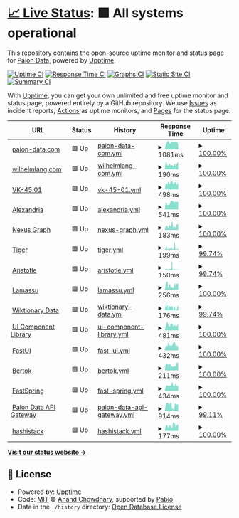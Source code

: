 # [📈 Live Status](https://status.paion-data.dev): <!--live status--> **🟩 All systems operational**

This repository contains the open-source uptime monitor and status page for [Paion Data](https://nexusgraph.com/), powered by [Upptime](https://github.com/upptime/upptime).

[![Uptime CI](https://github.com/paion-data/service-status/workflows/Uptime%20CI/badge.svg)](https://github.com/paion-data/service-status/actions?query=workflow%3A%22Uptime+CI%22)
[![Response Time CI](https://github.com/paion-data/service-status/workflows/Response%20Time%20CI/badge.svg)](https://github.com/paion-data/service-status/actions?query=workflow%3A%22Response+Time+CI%22)
[![Graphs CI](https://github.com/paion-data/service-status/workflows/Graphs%20CI/badge.svg)](https://github.com/paion-data/service-status/actions?query=workflow%3A%22Graphs+CI%22)
[![Static Site CI](https://github.com/paion-data/service-status/workflows/Static%20Site%20CI/badge.svg)](https://github.com/paion-data/service-status/actions?query=workflow%3A%22Static+Site+CI%22)
[![Summary CI](https://github.com/paion-data/service-status/workflows/Summary%20CI/badge.svg)](https://github.com/paion-data/service-status/actions?query=workflow%3A%22Summary+CI%22)

With [Upptime](https://upptime.js.org), you can get your own unlimited and free uptime monitor and status page, powered entirely by a GitHub repository. We use [Issues](https://github.com/paion-data/service-status/issues) as incident reports, [Actions](https://github.com/paion-data/service-status/actions) as uptime monitors, and [Pages](https://status.paion-data.dev) for the status page.

<!--start: status pages-->
<!-- This summary is generated by Upptime (https://github.com/upptime/upptime) -->
<!-- Do not edit this manually, your changes will be overwritten -->
<!-- prettier-ignore -->
| URL | Status | History | Response Time | Uptime |
| --- | ------ | ------- | ------------- | ------ |
| <img alt="" src="https://icons.duckduckgo.com/ip3/paion-data.com.ico" height="13"> [paion-data.com](https://paion-data.com/) | 🟩 Up | [paion-data-com.yml](https://github.com/paion-data/service-status/commits/HEAD/history/paion-data-com.yml) | <details><summary><img alt="Response time graph" src="./graphs/paion-data-com/response-time-week.png" height="20"> 1081ms</summary><br><a href="https://status.paion-data.dev/history/paion-data-com"><img alt="Response time 1129" src="https://img.shields.io/endpoint?url=https%3A%2F%2Fraw.githubusercontent.com%2Fpaion-data%2Fservice-status%2FHEAD%2Fapi%2Fpaion-data-com%2Fresponse-time.json"></a><br><a href="https://status.paion-data.dev/history/paion-data-com"><img alt="24-hour response time 861" src="https://img.shields.io/endpoint?url=https%3A%2F%2Fraw.githubusercontent.com%2Fpaion-data%2Fservice-status%2FHEAD%2Fapi%2Fpaion-data-com%2Fresponse-time-day.json"></a><br><a href="https://status.paion-data.dev/history/paion-data-com"><img alt="7-day response time 1081" src="https://img.shields.io/endpoint?url=https%3A%2F%2Fraw.githubusercontent.com%2Fpaion-data%2Fservice-status%2FHEAD%2Fapi%2Fpaion-data-com%2Fresponse-time-week.json"></a><br><a href="https://status.paion-data.dev/history/paion-data-com"><img alt="30-day response time 1192" src="https://img.shields.io/endpoint?url=https%3A%2F%2Fraw.githubusercontent.com%2Fpaion-data%2Fservice-status%2FHEAD%2Fapi%2Fpaion-data-com%2Fresponse-time-month.json"></a><br><a href="https://status.paion-data.dev/history/paion-data-com"><img alt="1-year response time 1129" src="https://img.shields.io/endpoint?url=https%3A%2F%2Fraw.githubusercontent.com%2Fpaion-data%2Fservice-status%2FHEAD%2Fapi%2Fpaion-data-com%2Fresponse-time-year.json"></a></details> | <details><summary><a href="https://status.paion-data.dev/history/paion-data-com">100.00%</a></summary><a href="https://status.paion-data.dev/history/paion-data-com"><img alt="All-time uptime 92.73%" src="https://img.shields.io/endpoint?url=https%3A%2F%2Fraw.githubusercontent.com%2Fpaion-data%2Fservice-status%2FHEAD%2Fapi%2Fpaion-data-com%2Fuptime.json"></a><br><a href="https://status.paion-data.dev/history/paion-data-com"><img alt="24-hour uptime 100.00%" src="https://img.shields.io/endpoint?url=https%3A%2F%2Fraw.githubusercontent.com%2Fpaion-data%2Fservice-status%2FHEAD%2Fapi%2Fpaion-data-com%2Fuptime-day.json"></a><br><a href="https://status.paion-data.dev/history/paion-data-com"><img alt="7-day uptime 100.00%" src="https://img.shields.io/endpoint?url=https%3A%2F%2Fraw.githubusercontent.com%2Fpaion-data%2Fservice-status%2FHEAD%2Fapi%2Fpaion-data-com%2Fuptime-week.json"></a><br><a href="https://status.paion-data.dev/history/paion-data-com"><img alt="30-day uptime 100.00%" src="https://img.shields.io/endpoint?url=https%3A%2F%2Fraw.githubusercontent.com%2Fpaion-data%2Fservice-status%2FHEAD%2Fapi%2Fpaion-data-com%2Fuptime-month.json"></a><br><a href="https://status.paion-data.dev/history/paion-data-com"><img alt="1-year uptime 92.73%" src="https://img.shields.io/endpoint?url=https%3A%2F%2Fraw.githubusercontent.com%2Fpaion-data%2Fservice-status%2FHEAD%2Fapi%2Fpaion-data-com%2Fuptime-year.json"></a></details>
| <img alt="" src="https://icons.duckduckgo.com/ip3/wilhelmlang.com.ico" height="13"> [wilhelmlang.com](https://wilhelmlang.com) | 🟩 Up | [wilhelmlang-com.yml](https://github.com/paion-data/service-status/commits/HEAD/history/wilhelmlang-com.yml) | <details><summary><img alt="Response time graph" src="./graphs/wilhelmlang-com/response-time-week.png" height="20"> 190ms</summary><br><a href="https://status.paion-data.dev/history/wilhelmlang-com"><img alt="Response time 172" src="https://img.shields.io/endpoint?url=https%3A%2F%2Fraw.githubusercontent.com%2Fpaion-data%2Fservice-status%2FHEAD%2Fapi%2Fwilhelmlang-com%2Fresponse-time.json"></a><br><a href="https://status.paion-data.dev/history/wilhelmlang-com"><img alt="24-hour response time 286" src="https://img.shields.io/endpoint?url=https%3A%2F%2Fraw.githubusercontent.com%2Fpaion-data%2Fservice-status%2FHEAD%2Fapi%2Fwilhelmlang-com%2Fresponse-time-day.json"></a><br><a href="https://status.paion-data.dev/history/wilhelmlang-com"><img alt="7-day response time 190" src="https://img.shields.io/endpoint?url=https%3A%2F%2Fraw.githubusercontent.com%2Fpaion-data%2Fservice-status%2FHEAD%2Fapi%2Fwilhelmlang-com%2Fresponse-time-week.json"></a><br><a href="https://status.paion-data.dev/history/wilhelmlang-com"><img alt="30-day response time 177" src="https://img.shields.io/endpoint?url=https%3A%2F%2Fraw.githubusercontent.com%2Fpaion-data%2Fservice-status%2FHEAD%2Fapi%2Fwilhelmlang-com%2Fresponse-time-month.json"></a><br><a href="https://status.paion-data.dev/history/wilhelmlang-com"><img alt="1-year response time 172" src="https://img.shields.io/endpoint?url=https%3A%2F%2Fraw.githubusercontent.com%2Fpaion-data%2Fservice-status%2FHEAD%2Fapi%2Fwilhelmlang-com%2Fresponse-time-year.json"></a></details> | <details><summary><a href="https://status.paion-data.dev/history/wilhelmlang-com">100.00%</a></summary><a href="https://status.paion-data.dev/history/wilhelmlang-com"><img alt="All-time uptime 100.00%" src="https://img.shields.io/endpoint?url=https%3A%2F%2Fraw.githubusercontent.com%2Fpaion-data%2Fservice-status%2FHEAD%2Fapi%2Fwilhelmlang-com%2Fuptime.json"></a><br><a href="https://status.paion-data.dev/history/wilhelmlang-com"><img alt="24-hour uptime 100.00%" src="https://img.shields.io/endpoint?url=https%3A%2F%2Fraw.githubusercontent.com%2Fpaion-data%2Fservice-status%2FHEAD%2Fapi%2Fwilhelmlang-com%2Fuptime-day.json"></a><br><a href="https://status.paion-data.dev/history/wilhelmlang-com"><img alt="7-day uptime 100.00%" src="https://img.shields.io/endpoint?url=https%3A%2F%2Fraw.githubusercontent.com%2Fpaion-data%2Fservice-status%2FHEAD%2Fapi%2Fwilhelmlang-com%2Fuptime-week.json"></a><br><a href="https://status.paion-data.dev/history/wilhelmlang-com"><img alt="30-day uptime 100.00%" src="https://img.shields.io/endpoint?url=https%3A%2F%2Fraw.githubusercontent.com%2Fpaion-data%2Fservice-status%2FHEAD%2Fapi%2Fwilhelmlang-com%2Fuptime-month.json"></a><br><a href="https://status.paion-data.dev/history/wilhelmlang-com"><img alt="1-year uptime 100.00%" src="https://img.shields.io/endpoint?url=https%3A%2F%2Fraw.githubusercontent.com%2Fpaion-data%2Fservice-status%2FHEAD%2Fapi%2Fwilhelmlang-com%2Fuptime-year.json"></a></details>
| <img alt="" src="https://icons.duckduckgo.com/ip3/vk4501.paion-data.com.ico" height="13"> [VK-45.01](https://vk4501.paion-data.com/) | 🟩 Up | [vk-45-01.yml](https://github.com/paion-data/service-status/commits/HEAD/history/vk-45-01.yml) | <details><summary><img alt="Response time graph" src="./graphs/vk-45-01/response-time-week.png" height="20"> 498ms</summary><br><a href="https://status.paion-data.dev/history/vk-45-01"><img alt="Response time 524" src="https://img.shields.io/endpoint?url=https%3A%2F%2Fraw.githubusercontent.com%2Fpaion-data%2Fservice-status%2FHEAD%2Fapi%2Fvk-45-01%2Fresponse-time.json"></a><br><a href="https://status.paion-data.dev/history/vk-45-01"><img alt="24-hour response time 546" src="https://img.shields.io/endpoint?url=https%3A%2F%2Fraw.githubusercontent.com%2Fpaion-data%2Fservice-status%2FHEAD%2Fapi%2Fvk-45-01%2Fresponse-time-day.json"></a><br><a href="https://status.paion-data.dev/history/vk-45-01"><img alt="7-day response time 498" src="https://img.shields.io/endpoint?url=https%3A%2F%2Fraw.githubusercontent.com%2Fpaion-data%2Fservice-status%2FHEAD%2Fapi%2Fvk-45-01%2Fresponse-time-week.json"></a><br><a href="https://status.paion-data.dev/history/vk-45-01"><img alt="30-day response time 524" src="https://img.shields.io/endpoint?url=https%3A%2F%2Fraw.githubusercontent.com%2Fpaion-data%2Fservice-status%2FHEAD%2Fapi%2Fvk-45-01%2Fresponse-time-month.json"></a><br><a href="https://status.paion-data.dev/history/vk-45-01"><img alt="1-year response time 524" src="https://img.shields.io/endpoint?url=https%3A%2F%2Fraw.githubusercontent.com%2Fpaion-data%2Fservice-status%2FHEAD%2Fapi%2Fvk-45-01%2Fresponse-time-year.json"></a></details> | <details><summary><a href="https://status.paion-data.dev/history/vk-45-01">100.00%</a></summary><a href="https://status.paion-data.dev/history/vk-45-01"><img alt="All-time uptime 100.00%" src="https://img.shields.io/endpoint?url=https%3A%2F%2Fraw.githubusercontent.com%2Fpaion-data%2Fservice-status%2FHEAD%2Fapi%2Fvk-45-01%2Fuptime.json"></a><br><a href="https://status.paion-data.dev/history/vk-45-01"><img alt="24-hour uptime 100.00%" src="https://img.shields.io/endpoint?url=https%3A%2F%2Fraw.githubusercontent.com%2Fpaion-data%2Fservice-status%2FHEAD%2Fapi%2Fvk-45-01%2Fuptime-day.json"></a><br><a href="https://status.paion-data.dev/history/vk-45-01"><img alt="7-day uptime 100.00%" src="https://img.shields.io/endpoint?url=https%3A%2F%2Fraw.githubusercontent.com%2Fpaion-data%2Fservice-status%2FHEAD%2Fapi%2Fvk-45-01%2Fuptime-week.json"></a><br><a href="https://status.paion-data.dev/history/vk-45-01"><img alt="30-day uptime 100.00%" src="https://img.shields.io/endpoint?url=https%3A%2F%2Fraw.githubusercontent.com%2Fpaion-data%2Fservice-status%2FHEAD%2Fapi%2Fvk-45-01%2Fuptime-month.json"></a><br><a href="https://status.paion-data.dev/history/vk-45-01"><img alt="1-year uptime 100.00%" src="https://img.shields.io/endpoint?url=https%3A%2F%2Fraw.githubusercontent.com%2Fpaion-data%2Fservice-status%2FHEAD%2Fapi%2Fvk-45-01%2Fuptime-year.json"></a></details>
| <img alt="" src="https://icons.duckduckgo.com/ip3/alexandria.paion-data.com.ico" height="13"> [Alexandria](https://alexandria.paion-data.com/) | 🟩 Up | [alexandria.yml](https://github.com/paion-data/service-status/commits/HEAD/history/alexandria.yml) | <details><summary><img alt="Response time graph" src="./graphs/alexandria/response-time-week.png" height="20"> 541ms</summary><br><a href="https://status.paion-data.dev/history/alexandria"><img alt="Response time 492" src="https://img.shields.io/endpoint?url=https%3A%2F%2Fraw.githubusercontent.com%2Fpaion-data%2Fservice-status%2FHEAD%2Fapi%2Falexandria%2Fresponse-time.json"></a><br><a href="https://status.paion-data.dev/history/alexandria"><img alt="24-hour response time 593" src="https://img.shields.io/endpoint?url=https%3A%2F%2Fraw.githubusercontent.com%2Fpaion-data%2Fservice-status%2FHEAD%2Fapi%2Falexandria%2Fresponse-time-day.json"></a><br><a href="https://status.paion-data.dev/history/alexandria"><img alt="7-day response time 541" src="https://img.shields.io/endpoint?url=https%3A%2F%2Fraw.githubusercontent.com%2Fpaion-data%2Fservice-status%2FHEAD%2Fapi%2Falexandria%2Fresponse-time-week.json"></a><br><a href="https://status.paion-data.dev/history/alexandria"><img alt="30-day response time 491" src="https://img.shields.io/endpoint?url=https%3A%2F%2Fraw.githubusercontent.com%2Fpaion-data%2Fservice-status%2FHEAD%2Fapi%2Falexandria%2Fresponse-time-month.json"></a><br><a href="https://status.paion-data.dev/history/alexandria"><img alt="1-year response time 492" src="https://img.shields.io/endpoint?url=https%3A%2F%2Fraw.githubusercontent.com%2Fpaion-data%2Fservice-status%2FHEAD%2Fapi%2Falexandria%2Fresponse-time-year.json"></a></details> | <details><summary><a href="https://status.paion-data.dev/history/alexandria">100.00%</a></summary><a href="https://status.paion-data.dev/history/alexandria"><img alt="All-time uptime 100.00%" src="https://img.shields.io/endpoint?url=https%3A%2F%2Fraw.githubusercontent.com%2Fpaion-data%2Fservice-status%2FHEAD%2Fapi%2Falexandria%2Fuptime.json"></a><br><a href="https://status.paion-data.dev/history/alexandria"><img alt="24-hour uptime 100.00%" src="https://img.shields.io/endpoint?url=https%3A%2F%2Fraw.githubusercontent.com%2Fpaion-data%2Fservice-status%2FHEAD%2Fapi%2Falexandria%2Fuptime-day.json"></a><br><a href="https://status.paion-data.dev/history/alexandria"><img alt="7-day uptime 100.00%" src="https://img.shields.io/endpoint?url=https%3A%2F%2Fraw.githubusercontent.com%2Fpaion-data%2Fservice-status%2FHEAD%2Fapi%2Falexandria%2Fuptime-week.json"></a><br><a href="https://status.paion-data.dev/history/alexandria"><img alt="30-day uptime 100.00%" src="https://img.shields.io/endpoint?url=https%3A%2F%2Fraw.githubusercontent.com%2Fpaion-data%2Fservice-status%2FHEAD%2Fapi%2Falexandria%2Fuptime-month.json"></a><br><a href="https://status.paion-data.dev/history/alexandria"><img alt="1-year uptime 100.00%" src="https://img.shields.io/endpoint?url=https%3A%2F%2Fraw.githubusercontent.com%2Fpaion-data%2Fservice-status%2FHEAD%2Fapi%2Falexandria%2Fuptime-year.json"></a></details>
| <img alt="" src="https://icons.duckduckgo.com/ip3/nexusgraph.com.ico" height="13"> [Nexus Graph](https://nexusgraph.com/) | 🟩 Up | [nexus-graph.yml](https://github.com/paion-data/service-status/commits/HEAD/history/nexus-graph.yml) | <details><summary><img alt="Response time graph" src="./graphs/nexus-graph/response-time-week.png" height="20"> 183ms</summary><br><a href="https://status.paion-data.dev/history/nexus-graph"><img alt="Response time 194" src="https://img.shields.io/endpoint?url=https%3A%2F%2Fraw.githubusercontent.com%2Fpaion-data%2Fservice-status%2FHEAD%2Fapi%2Fnexus-graph%2Fresponse-time.json"></a><br><a href="https://status.paion-data.dev/history/nexus-graph"><img alt="24-hour response time 255" src="https://img.shields.io/endpoint?url=https%3A%2F%2Fraw.githubusercontent.com%2Fpaion-data%2Fservice-status%2FHEAD%2Fapi%2Fnexus-graph%2Fresponse-time-day.json"></a><br><a href="https://status.paion-data.dev/history/nexus-graph"><img alt="7-day response time 183" src="https://img.shields.io/endpoint?url=https%3A%2F%2Fraw.githubusercontent.com%2Fpaion-data%2Fservice-status%2FHEAD%2Fapi%2Fnexus-graph%2Fresponse-time-week.json"></a><br><a href="https://status.paion-data.dev/history/nexus-graph"><img alt="30-day response time 194" src="https://img.shields.io/endpoint?url=https%3A%2F%2Fraw.githubusercontent.com%2Fpaion-data%2Fservice-status%2FHEAD%2Fapi%2Fnexus-graph%2Fresponse-time-month.json"></a><br><a href="https://status.paion-data.dev/history/nexus-graph"><img alt="1-year response time 194" src="https://img.shields.io/endpoint?url=https%3A%2F%2Fraw.githubusercontent.com%2Fpaion-data%2Fservice-status%2FHEAD%2Fapi%2Fnexus-graph%2Fresponse-time-year.json"></a></details> | <details><summary><a href="https://status.paion-data.dev/history/nexus-graph">100.00%</a></summary><a href="https://status.paion-data.dev/history/nexus-graph"><img alt="All-time uptime 100.00%" src="https://img.shields.io/endpoint?url=https%3A%2F%2Fraw.githubusercontent.com%2Fpaion-data%2Fservice-status%2FHEAD%2Fapi%2Fnexus-graph%2Fuptime.json"></a><br><a href="https://status.paion-data.dev/history/nexus-graph"><img alt="24-hour uptime 100.00%" src="https://img.shields.io/endpoint?url=https%3A%2F%2Fraw.githubusercontent.com%2Fpaion-data%2Fservice-status%2FHEAD%2Fapi%2Fnexus-graph%2Fuptime-day.json"></a><br><a href="https://status.paion-data.dev/history/nexus-graph"><img alt="7-day uptime 100.00%" src="https://img.shields.io/endpoint?url=https%3A%2F%2Fraw.githubusercontent.com%2Fpaion-data%2Fservice-status%2FHEAD%2Fapi%2Fnexus-graph%2Fuptime-week.json"></a><br><a href="https://status.paion-data.dev/history/nexus-graph"><img alt="30-day uptime 100.00%" src="https://img.shields.io/endpoint?url=https%3A%2F%2Fraw.githubusercontent.com%2Fpaion-data%2Fservice-status%2FHEAD%2Fapi%2Fnexus-graph%2Fuptime-month.json"></a><br><a href="https://status.paion-data.dev/history/nexus-graph"><img alt="1-year uptime 100.00%" src="https://img.shields.io/endpoint?url=https%3A%2F%2Fraw.githubusercontent.com%2Fpaion-data%2Fservice-status%2FHEAD%2Fapi%2Fnexus-graph%2Fuptime-year.json"></a></details>
| <img alt="" src="https://icons.duckduckgo.com/ip3/huggingface.co.ico" height="13"> [Tiger](https://huggingface.co/spaces/paion-data/tiger) | 🟩 Up | [tiger.yml](https://github.com/paion-data/service-status/commits/HEAD/history/tiger.yml) | <details><summary><img alt="Response time graph" src="./graphs/tiger/response-time-week.png" height="20"> 199ms</summary><br><a href="https://status.paion-data.dev/history/tiger"><img alt="Response time 564" src="https://img.shields.io/endpoint?url=https%3A%2F%2Fraw.githubusercontent.com%2Fpaion-data%2Fservice-status%2FHEAD%2Fapi%2Ftiger%2Fresponse-time.json"></a><br><a href="https://status.paion-data.dev/history/tiger"><img alt="24-hour response time 110" src="https://img.shields.io/endpoint?url=https%3A%2F%2Fraw.githubusercontent.com%2Fpaion-data%2Fservice-status%2FHEAD%2Fapi%2Ftiger%2Fresponse-time-day.json"></a><br><a href="https://status.paion-data.dev/history/tiger"><img alt="7-day response time 199" src="https://img.shields.io/endpoint?url=https%3A%2F%2Fraw.githubusercontent.com%2Fpaion-data%2Fservice-status%2FHEAD%2Fapi%2Ftiger%2Fresponse-time-week.json"></a><br><a href="https://status.paion-data.dev/history/tiger"><img alt="30-day response time 564" src="https://img.shields.io/endpoint?url=https%3A%2F%2Fraw.githubusercontent.com%2Fpaion-data%2Fservice-status%2FHEAD%2Fapi%2Ftiger%2Fresponse-time-month.json"></a><br><a href="https://status.paion-data.dev/history/tiger"><img alt="1-year response time 564" src="https://img.shields.io/endpoint?url=https%3A%2F%2Fraw.githubusercontent.com%2Fpaion-data%2Fservice-status%2FHEAD%2Fapi%2Ftiger%2Fresponse-time-year.json"></a></details> | <details><summary><a href="https://status.paion-data.dev/history/tiger">99.74%</a></summary><a href="https://status.paion-data.dev/history/tiger"><img alt="All-time uptime 99.82%" src="https://img.shields.io/endpoint?url=https%3A%2F%2Fraw.githubusercontent.com%2Fpaion-data%2Fservice-status%2FHEAD%2Fapi%2Ftiger%2Fuptime.json"></a><br><a href="https://status.paion-data.dev/history/tiger"><img alt="24-hour uptime 99.44%" src="https://img.shields.io/endpoint?url=https%3A%2F%2Fraw.githubusercontent.com%2Fpaion-data%2Fservice-status%2FHEAD%2Fapi%2Ftiger%2Fuptime-day.json"></a><br><a href="https://status.paion-data.dev/history/tiger"><img alt="7-day uptime 99.74%" src="https://img.shields.io/endpoint?url=https%3A%2F%2Fraw.githubusercontent.com%2Fpaion-data%2Fservice-status%2FHEAD%2Fapi%2Ftiger%2Fuptime-week.json"></a><br><a href="https://status.paion-data.dev/history/tiger"><img alt="30-day uptime 99.81%" src="https://img.shields.io/endpoint?url=https%3A%2F%2Fraw.githubusercontent.com%2Fpaion-data%2Fservice-status%2FHEAD%2Fapi%2Ftiger%2Fuptime-month.json"></a><br><a href="https://status.paion-data.dev/history/tiger"><img alt="1-year uptime 99.82%" src="https://img.shields.io/endpoint?url=https%3A%2F%2Fraw.githubusercontent.com%2Fpaion-data%2Fservice-status%2FHEAD%2Fapi%2Ftiger%2Fuptime-year.json"></a></details>
| <img alt="" src="https://icons.duckduckgo.com/ip3/huggingface.co.ico" height="13"> [Aristotle](https://huggingface.co/spaces/paion-data/aristotle) | 🟩 Up | [aristotle.yml](https://github.com/paion-data/service-status/commits/HEAD/history/aristotle.yml) | <details><summary><img alt="Response time graph" src="./graphs/aristotle/response-time-week.png" height="20"> 150ms</summary><br><a href="https://status.paion-data.dev/history/aristotle"><img alt="Response time 589" src="https://img.shields.io/endpoint?url=https%3A%2F%2Fraw.githubusercontent.com%2Fpaion-data%2Fservice-status%2FHEAD%2Fapi%2Faristotle%2Fresponse-time.json"></a><br><a href="https://status.paion-data.dev/history/aristotle"><img alt="24-hour response time 69" src="https://img.shields.io/endpoint?url=https%3A%2F%2Fraw.githubusercontent.com%2Fpaion-data%2Fservice-status%2FHEAD%2Fapi%2Faristotle%2Fresponse-time-day.json"></a><br><a href="https://status.paion-data.dev/history/aristotle"><img alt="7-day response time 150" src="https://img.shields.io/endpoint?url=https%3A%2F%2Fraw.githubusercontent.com%2Fpaion-data%2Fservice-status%2FHEAD%2Fapi%2Faristotle%2Fresponse-time-week.json"></a><br><a href="https://status.paion-data.dev/history/aristotle"><img alt="30-day response time 589" src="https://img.shields.io/endpoint?url=https%3A%2F%2Fraw.githubusercontent.com%2Fpaion-data%2Fservice-status%2FHEAD%2Fapi%2Faristotle%2Fresponse-time-month.json"></a><br><a href="https://status.paion-data.dev/history/aristotle"><img alt="1-year response time 589" src="https://img.shields.io/endpoint?url=https%3A%2F%2Fraw.githubusercontent.com%2Fpaion-data%2Fservice-status%2FHEAD%2Fapi%2Faristotle%2Fresponse-time-year.json"></a></details> | <details><summary><a href="https://status.paion-data.dev/history/aristotle">99.74%</a></summary><a href="https://status.paion-data.dev/history/aristotle"><img alt="All-time uptime 99.82%" src="https://img.shields.io/endpoint?url=https%3A%2F%2Fraw.githubusercontent.com%2Fpaion-data%2Fservice-status%2FHEAD%2Fapi%2Faristotle%2Fuptime.json"></a><br><a href="https://status.paion-data.dev/history/aristotle"><img alt="24-hour uptime 99.43%" src="https://img.shields.io/endpoint?url=https%3A%2F%2Fraw.githubusercontent.com%2Fpaion-data%2Fservice-status%2FHEAD%2Fapi%2Faristotle%2Fuptime-day.json"></a><br><a href="https://status.paion-data.dev/history/aristotle"><img alt="7-day uptime 99.74%" src="https://img.shields.io/endpoint?url=https%3A%2F%2Fraw.githubusercontent.com%2Fpaion-data%2Fservice-status%2FHEAD%2Fapi%2Faristotle%2Fuptime-week.json"></a><br><a href="https://status.paion-data.dev/history/aristotle"><img alt="30-day uptime 99.82%" src="https://img.shields.io/endpoint?url=https%3A%2F%2Fraw.githubusercontent.com%2Fpaion-data%2Fservice-status%2FHEAD%2Fapi%2Faristotle%2Fuptime-month.json"></a><br><a href="https://status.paion-data.dev/history/aristotle"><img alt="1-year uptime 99.82%" src="https://img.shields.io/endpoint?url=https%3A%2F%2Fraw.githubusercontent.com%2Fpaion-data%2Fservice-status%2FHEAD%2Fapi%2Faristotle%2Fuptime-year.json"></a></details>
| <img alt="" src="https://huggingface.co/favicon.ico" height="13"> [Lamassu](https://paion-data-lamassu.hf.space/gradio_api/call/predict) | 🟩 Up | [lamassu.yml](https://github.com/paion-data/service-status/commits/HEAD/history/lamassu.yml) | <details><summary><img alt="Response time graph" src="./graphs/lamassu/response-time-week.png" height="20"> 256ms</summary><br><a href="https://status.paion-data.dev/history/lamassu"><img alt="Response time 260" src="https://img.shields.io/endpoint?url=https%3A%2F%2Fraw.githubusercontent.com%2Fpaion-data%2Fservice-status%2FHEAD%2Fapi%2Flamassu%2Fresponse-time.json"></a><br><a href="https://status.paion-data.dev/history/lamassu"><img alt="24-hour response time 363" src="https://img.shields.io/endpoint?url=https%3A%2F%2Fraw.githubusercontent.com%2Fpaion-data%2Fservice-status%2FHEAD%2Fapi%2Flamassu%2Fresponse-time-day.json"></a><br><a href="https://status.paion-data.dev/history/lamassu"><img alt="7-day response time 256" src="https://img.shields.io/endpoint?url=https%3A%2F%2Fraw.githubusercontent.com%2Fpaion-data%2Fservice-status%2FHEAD%2Fapi%2Flamassu%2Fresponse-time-week.json"></a><br><a href="https://status.paion-data.dev/history/lamassu"><img alt="30-day response time 260" src="https://img.shields.io/endpoint?url=https%3A%2F%2Fraw.githubusercontent.com%2Fpaion-data%2Fservice-status%2FHEAD%2Fapi%2Flamassu%2Fresponse-time-month.json"></a><br><a href="https://status.paion-data.dev/history/lamassu"><img alt="1-year response time 260" src="https://img.shields.io/endpoint?url=https%3A%2F%2Fraw.githubusercontent.com%2Fpaion-data%2Fservice-status%2FHEAD%2Fapi%2Flamassu%2Fresponse-time-year.json"></a></details> | <details><summary><a href="https://status.paion-data.dev/history/lamassu">100.00%</a></summary><a href="https://status.paion-data.dev/history/lamassu"><img alt="All-time uptime 99.06%" src="https://img.shields.io/endpoint?url=https%3A%2F%2Fraw.githubusercontent.com%2Fpaion-data%2Fservice-status%2FHEAD%2Fapi%2Flamassu%2Fuptime.json"></a><br><a href="https://status.paion-data.dev/history/lamassu"><img alt="24-hour uptime 100.00%" src="https://img.shields.io/endpoint?url=https%3A%2F%2Fraw.githubusercontent.com%2Fpaion-data%2Fservice-status%2FHEAD%2Fapi%2Flamassu%2Fuptime-day.json"></a><br><a href="https://status.paion-data.dev/history/lamassu"><img alt="7-day uptime 100.00%" src="https://img.shields.io/endpoint?url=https%3A%2F%2Fraw.githubusercontent.com%2Fpaion-data%2Fservice-status%2FHEAD%2Fapi%2Flamassu%2Fuptime-week.json"></a><br><a href="https://status.paion-data.dev/history/lamassu"><img alt="30-day uptime 99.04%" src="https://img.shields.io/endpoint?url=https%3A%2F%2Fraw.githubusercontent.com%2Fpaion-data%2Fservice-status%2FHEAD%2Fapi%2Flamassu%2Fuptime-month.json"></a><br><a href="https://status.paion-data.dev/history/lamassu"><img alt="1-year uptime 99.06%" src="https://img.shields.io/endpoint?url=https%3A%2F%2Fraw.githubusercontent.com%2Fpaion-data%2Fservice-status%2FHEAD%2Fapi%2Flamassu%2Fuptime-year.json"></a></details>
| <img alt="" src="https://icons.duckduckgo.com/ip3/huggingface.co.ico" height="13"> [Wiktionary Data](https://huggingface.co/datasets/paion-data/wiktionary-data) | 🟩 Up | [wiktionary-data.yml](https://github.com/paion-data/service-status/commits/HEAD/history/wiktionary-data.yml) | <details><summary><img alt="Response time graph" src="./graphs/wiktionary-data/response-time-week.png" height="20"> 176ms</summary><br><a href="https://status.paion-data.dev/history/wiktionary-data"><img alt="Response time 454" src="https://img.shields.io/endpoint?url=https%3A%2F%2Fraw.githubusercontent.com%2Fpaion-data%2Fservice-status%2FHEAD%2Fapi%2Fwiktionary-data%2Fresponse-time.json"></a><br><a href="https://status.paion-data.dev/history/wiktionary-data"><img alt="24-hour response time 140" src="https://img.shields.io/endpoint?url=https%3A%2F%2Fraw.githubusercontent.com%2Fpaion-data%2Fservice-status%2FHEAD%2Fapi%2Fwiktionary-data%2Fresponse-time-day.json"></a><br><a href="https://status.paion-data.dev/history/wiktionary-data"><img alt="7-day response time 176" src="https://img.shields.io/endpoint?url=https%3A%2F%2Fraw.githubusercontent.com%2Fpaion-data%2Fservice-status%2FHEAD%2Fapi%2Fwiktionary-data%2Fresponse-time-week.json"></a><br><a href="https://status.paion-data.dev/history/wiktionary-data"><img alt="30-day response time 454" src="https://img.shields.io/endpoint?url=https%3A%2F%2Fraw.githubusercontent.com%2Fpaion-data%2Fservice-status%2FHEAD%2Fapi%2Fwiktionary-data%2Fresponse-time-month.json"></a><br><a href="https://status.paion-data.dev/history/wiktionary-data"><img alt="1-year response time 454" src="https://img.shields.io/endpoint?url=https%3A%2F%2Fraw.githubusercontent.com%2Fpaion-data%2Fservice-status%2FHEAD%2Fapi%2Fwiktionary-data%2Fresponse-time-year.json"></a></details> | <details><summary><a href="https://status.paion-data.dev/history/wiktionary-data">99.74%</a></summary><a href="https://status.paion-data.dev/history/wiktionary-data"><img alt="All-time uptime 99.82%" src="https://img.shields.io/endpoint?url=https%3A%2F%2Fraw.githubusercontent.com%2Fpaion-data%2Fservice-status%2FHEAD%2Fapi%2Fwiktionary-data%2Fuptime.json"></a><br><a href="https://status.paion-data.dev/history/wiktionary-data"><img alt="24-hour uptime 99.44%" src="https://img.shields.io/endpoint?url=https%3A%2F%2Fraw.githubusercontent.com%2Fpaion-data%2Fservice-status%2FHEAD%2Fapi%2Fwiktionary-data%2Fuptime-day.json"></a><br><a href="https://status.paion-data.dev/history/wiktionary-data"><img alt="7-day uptime 99.74%" src="https://img.shields.io/endpoint?url=https%3A%2F%2Fraw.githubusercontent.com%2Fpaion-data%2Fservice-status%2FHEAD%2Fapi%2Fwiktionary-data%2Fuptime-week.json"></a><br><a href="https://status.paion-data.dev/history/wiktionary-data"><img alt="30-day uptime 99.82%" src="https://img.shields.io/endpoint?url=https%3A%2F%2Fraw.githubusercontent.com%2Fpaion-data%2Fservice-status%2FHEAD%2Fapi%2Fwiktionary-data%2Fuptime-month.json"></a><br><a href="https://status.paion-data.dev/history/wiktionary-data"><img alt="1-year uptime 99.82%" src="https://img.shields.io/endpoint?url=https%3A%2F%2Fraw.githubusercontent.com%2Fpaion-data%2Fservice-status%2FHEAD%2Fapi%2Fwiktionary-data%2Fuptime-year.json"></a></details>
| <img alt="" src="https://icons.duckduckgo.com/ip3/ui.paion-data.com.ico" height="13"> [UI Component Library](https://ui.paion-data.com/) | 🟩 Up | [ui-component-library.yml](https://github.com/paion-data/service-status/commits/HEAD/history/ui-component-library.yml) | <details><summary><img alt="Response time graph" src="./graphs/ui-component-library/response-time-week.png" height="20"> 481ms</summary><br><a href="https://status.paion-data.dev/history/ui-component-library"><img alt="Response time 426" src="https://img.shields.io/endpoint?url=https%3A%2F%2Fraw.githubusercontent.com%2Fpaion-data%2Fservice-status%2FHEAD%2Fapi%2Fui-component-library%2Fresponse-time.json"></a><br><a href="https://status.paion-data.dev/history/ui-component-library"><img alt="24-hour response time 582" src="https://img.shields.io/endpoint?url=https%3A%2F%2Fraw.githubusercontent.com%2Fpaion-data%2Fservice-status%2FHEAD%2Fapi%2Fui-component-library%2Fresponse-time-day.json"></a><br><a href="https://status.paion-data.dev/history/ui-component-library"><img alt="7-day response time 481" src="https://img.shields.io/endpoint?url=https%3A%2F%2Fraw.githubusercontent.com%2Fpaion-data%2Fservice-status%2FHEAD%2Fapi%2Fui-component-library%2Fresponse-time-week.json"></a><br><a href="https://status.paion-data.dev/history/ui-component-library"><img alt="30-day response time 429" src="https://img.shields.io/endpoint?url=https%3A%2F%2Fraw.githubusercontent.com%2Fpaion-data%2Fservice-status%2FHEAD%2Fapi%2Fui-component-library%2Fresponse-time-month.json"></a><br><a href="https://status.paion-data.dev/history/ui-component-library"><img alt="1-year response time 426" src="https://img.shields.io/endpoint?url=https%3A%2F%2Fraw.githubusercontent.com%2Fpaion-data%2Fservice-status%2FHEAD%2Fapi%2Fui-component-library%2Fresponse-time-year.json"></a></details> | <details><summary><a href="https://status.paion-data.dev/history/ui-component-library">100.00%</a></summary><a href="https://status.paion-data.dev/history/ui-component-library"><img alt="All-time uptime 100.00%" src="https://img.shields.io/endpoint?url=https%3A%2F%2Fraw.githubusercontent.com%2Fpaion-data%2Fservice-status%2FHEAD%2Fapi%2Fui-component-library%2Fuptime.json"></a><br><a href="https://status.paion-data.dev/history/ui-component-library"><img alt="24-hour uptime 100.00%" src="https://img.shields.io/endpoint?url=https%3A%2F%2Fraw.githubusercontent.com%2Fpaion-data%2Fservice-status%2FHEAD%2Fapi%2Fui-component-library%2Fuptime-day.json"></a><br><a href="https://status.paion-data.dev/history/ui-component-library"><img alt="7-day uptime 100.00%" src="https://img.shields.io/endpoint?url=https%3A%2F%2Fraw.githubusercontent.com%2Fpaion-data%2Fservice-status%2FHEAD%2Fapi%2Fui-component-library%2Fuptime-week.json"></a><br><a href="https://status.paion-data.dev/history/ui-component-library"><img alt="30-day uptime 100.00%" src="https://img.shields.io/endpoint?url=https%3A%2F%2Fraw.githubusercontent.com%2Fpaion-data%2Fservice-status%2FHEAD%2Fapi%2Fui-component-library%2Fuptime-month.json"></a><br><a href="https://status.paion-data.dev/history/ui-component-library"><img alt="1-year uptime 100.00%" src="https://img.shields.io/endpoint?url=https%3A%2F%2Fraw.githubusercontent.com%2Fpaion-data%2Fservice-status%2FHEAD%2Fapi%2Fui-component-library%2Fuptime-year.json"></a></details>
| <img alt="" src="https://icons.duckduckgo.com/ip3/fastui.paion-data.com.ico" height="13"> [FastUI](https://fastui.paion-data.com/) | 🟩 Up | [fast-ui.yml](https://github.com/paion-data/service-status/commits/HEAD/history/fast-ui.yml) | <details><summary><img alt="Response time graph" src="./graphs/fast-ui/response-time-week.png" height="20"> 432ms</summary><br><a href="https://status.paion-data.dev/history/fast-ui"><img alt="Response time 452" src="https://img.shields.io/endpoint?url=https%3A%2F%2Fraw.githubusercontent.com%2Fpaion-data%2Fservice-status%2FHEAD%2Fapi%2Ffast-ui%2Fresponse-time.json"></a><br><a href="https://status.paion-data.dev/history/fast-ui"><img alt="24-hour response time 328" src="https://img.shields.io/endpoint?url=https%3A%2F%2Fraw.githubusercontent.com%2Fpaion-data%2Fservice-status%2FHEAD%2Fapi%2Ffast-ui%2Fresponse-time-day.json"></a><br><a href="https://status.paion-data.dev/history/fast-ui"><img alt="7-day response time 432" src="https://img.shields.io/endpoint?url=https%3A%2F%2Fraw.githubusercontent.com%2Fpaion-data%2Fservice-status%2FHEAD%2Fapi%2Ffast-ui%2Fresponse-time-week.json"></a><br><a href="https://status.paion-data.dev/history/fast-ui"><img alt="30-day response time 451" src="https://img.shields.io/endpoint?url=https%3A%2F%2Fraw.githubusercontent.com%2Fpaion-data%2Fservice-status%2FHEAD%2Fapi%2Ffast-ui%2Fresponse-time-month.json"></a><br><a href="https://status.paion-data.dev/history/fast-ui"><img alt="1-year response time 452" src="https://img.shields.io/endpoint?url=https%3A%2F%2Fraw.githubusercontent.com%2Fpaion-data%2Fservice-status%2FHEAD%2Fapi%2Ffast-ui%2Fresponse-time-year.json"></a></details> | <details><summary><a href="https://status.paion-data.dev/history/fast-ui">100.00%</a></summary><a href="https://status.paion-data.dev/history/fast-ui"><img alt="All-time uptime 100.00%" src="https://img.shields.io/endpoint?url=https%3A%2F%2Fraw.githubusercontent.com%2Fpaion-data%2Fservice-status%2FHEAD%2Fapi%2Ffast-ui%2Fuptime.json"></a><br><a href="https://status.paion-data.dev/history/fast-ui"><img alt="24-hour uptime 100.00%" src="https://img.shields.io/endpoint?url=https%3A%2F%2Fraw.githubusercontent.com%2Fpaion-data%2Fservice-status%2FHEAD%2Fapi%2Ffast-ui%2Fuptime-day.json"></a><br><a href="https://status.paion-data.dev/history/fast-ui"><img alt="7-day uptime 100.00%" src="https://img.shields.io/endpoint?url=https%3A%2F%2Fraw.githubusercontent.com%2Fpaion-data%2Fservice-status%2FHEAD%2Fapi%2Ffast-ui%2Fuptime-week.json"></a><br><a href="https://status.paion-data.dev/history/fast-ui"><img alt="30-day uptime 100.00%" src="https://img.shields.io/endpoint?url=https%3A%2F%2Fraw.githubusercontent.com%2Fpaion-data%2Fservice-status%2FHEAD%2Fapi%2Ffast-ui%2Fuptime-month.json"></a><br><a href="https://status.paion-data.dev/history/fast-ui"><img alt="1-year uptime 100.00%" src="https://img.shields.io/endpoint?url=https%3A%2F%2Fraw.githubusercontent.com%2Fpaion-data%2Fservice-status%2FHEAD%2Fapi%2Ffast-ui%2Fuptime-year.json"></a></details>
| <img alt="" src="https://icons.duckduckgo.com/ip3/bertok.wilhelmlang.com.ico" height="13"> [Bertok](https://bertok.wilhelmlang.com/) | 🟩 Up | [bertok.yml](https://github.com/paion-data/service-status/commits/HEAD/history/bertok.yml) | <details><summary><img alt="Response time graph" src="./graphs/bertok/response-time-week.png" height="20"> 211ms</summary><br><a href="https://status.paion-data.dev/history/bertok"><img alt="Response time 219" src="https://img.shields.io/endpoint?url=https%3A%2F%2Fraw.githubusercontent.com%2Fpaion-data%2Fservice-status%2FHEAD%2Fapi%2Fbertok%2Fresponse-time.json"></a><br><a href="https://status.paion-data.dev/history/bertok"><img alt="24-hour response time 274" src="https://img.shields.io/endpoint?url=https%3A%2F%2Fraw.githubusercontent.com%2Fpaion-data%2Fservice-status%2FHEAD%2Fapi%2Fbertok%2Fresponse-time-day.json"></a><br><a href="https://status.paion-data.dev/history/bertok"><img alt="7-day response time 211" src="https://img.shields.io/endpoint?url=https%3A%2F%2Fraw.githubusercontent.com%2Fpaion-data%2Fservice-status%2FHEAD%2Fapi%2Fbertok%2Fresponse-time-week.json"></a><br><a href="https://status.paion-data.dev/history/bertok"><img alt="30-day response time 219" src="https://img.shields.io/endpoint?url=https%3A%2F%2Fraw.githubusercontent.com%2Fpaion-data%2Fservice-status%2FHEAD%2Fapi%2Fbertok%2Fresponse-time-month.json"></a><br><a href="https://status.paion-data.dev/history/bertok"><img alt="1-year response time 219" src="https://img.shields.io/endpoint?url=https%3A%2F%2Fraw.githubusercontent.com%2Fpaion-data%2Fservice-status%2FHEAD%2Fapi%2Fbertok%2Fresponse-time-year.json"></a></details> | <details><summary><a href="https://status.paion-data.dev/history/bertok">100.00%</a></summary><a href="https://status.paion-data.dev/history/bertok"><img alt="All-time uptime 100.00%" src="https://img.shields.io/endpoint?url=https%3A%2F%2Fraw.githubusercontent.com%2Fpaion-data%2Fservice-status%2FHEAD%2Fapi%2Fbertok%2Fuptime.json"></a><br><a href="https://status.paion-data.dev/history/bertok"><img alt="24-hour uptime 100.00%" src="https://img.shields.io/endpoint?url=https%3A%2F%2Fraw.githubusercontent.com%2Fpaion-data%2Fservice-status%2FHEAD%2Fapi%2Fbertok%2Fuptime-day.json"></a><br><a href="https://status.paion-data.dev/history/bertok"><img alt="7-day uptime 100.00%" src="https://img.shields.io/endpoint?url=https%3A%2F%2Fraw.githubusercontent.com%2Fpaion-data%2Fservice-status%2FHEAD%2Fapi%2Fbertok%2Fuptime-week.json"></a><br><a href="https://status.paion-data.dev/history/bertok"><img alt="30-day uptime 100.00%" src="https://img.shields.io/endpoint?url=https%3A%2F%2Fraw.githubusercontent.com%2Fpaion-data%2Fservice-status%2FHEAD%2Fapi%2Fbertok%2Fuptime-month.json"></a><br><a href="https://status.paion-data.dev/history/bertok"><img alt="1-year uptime 100.00%" src="https://img.shields.io/endpoint?url=https%3A%2F%2Fraw.githubusercontent.com%2Fpaion-data%2Fservice-status%2FHEAD%2Fapi%2Fbertok%2Fuptime-year.json"></a></details>
| <img alt="" src="https://icons.duckduckgo.com/ip3/fastspring.paion-data.com.ico" height="13"> [FastSpring](https://fastspring.paion-data.com/) | 🟩 Up | [fast-spring.yml](https://github.com/paion-data/service-status/commits/HEAD/history/fast-spring.yml) | <details><summary><img alt="Response time graph" src="./graphs/fast-spring/response-time-week.png" height="20"> 434ms</summary><br><a href="https://status.paion-data.dev/history/fast-spring"><img alt="Response time 443" src="https://img.shields.io/endpoint?url=https%3A%2F%2Fraw.githubusercontent.com%2Fpaion-data%2Fservice-status%2FHEAD%2Fapi%2Ffast-spring%2Fresponse-time.json"></a><br><a href="https://status.paion-data.dev/history/fast-spring"><img alt="24-hour response time 419" src="https://img.shields.io/endpoint?url=https%3A%2F%2Fraw.githubusercontent.com%2Fpaion-data%2Fservice-status%2FHEAD%2Fapi%2Ffast-spring%2Fresponse-time-day.json"></a><br><a href="https://status.paion-data.dev/history/fast-spring"><img alt="7-day response time 434" src="https://img.shields.io/endpoint?url=https%3A%2F%2Fraw.githubusercontent.com%2Fpaion-data%2Fservice-status%2FHEAD%2Fapi%2Ffast-spring%2Fresponse-time-week.json"></a><br><a href="https://status.paion-data.dev/history/fast-spring"><img alt="30-day response time 446" src="https://img.shields.io/endpoint?url=https%3A%2F%2Fraw.githubusercontent.com%2Fpaion-data%2Fservice-status%2FHEAD%2Fapi%2Ffast-spring%2Fresponse-time-month.json"></a><br><a href="https://status.paion-data.dev/history/fast-spring"><img alt="1-year response time 443" src="https://img.shields.io/endpoint?url=https%3A%2F%2Fraw.githubusercontent.com%2Fpaion-data%2Fservice-status%2FHEAD%2Fapi%2Ffast-spring%2Fresponse-time-year.json"></a></details> | <details><summary><a href="https://status.paion-data.dev/history/fast-spring">100.00%</a></summary><a href="https://status.paion-data.dev/history/fast-spring"><img alt="All-time uptime 100.00%" src="https://img.shields.io/endpoint?url=https%3A%2F%2Fraw.githubusercontent.com%2Fpaion-data%2Fservice-status%2FHEAD%2Fapi%2Ffast-spring%2Fuptime.json"></a><br><a href="https://status.paion-data.dev/history/fast-spring"><img alt="24-hour uptime 100.00%" src="https://img.shields.io/endpoint?url=https%3A%2F%2Fraw.githubusercontent.com%2Fpaion-data%2Fservice-status%2FHEAD%2Fapi%2Ffast-spring%2Fuptime-day.json"></a><br><a href="https://status.paion-data.dev/history/fast-spring"><img alt="7-day uptime 100.00%" src="https://img.shields.io/endpoint?url=https%3A%2F%2Fraw.githubusercontent.com%2Fpaion-data%2Fservice-status%2FHEAD%2Fapi%2Ffast-spring%2Fuptime-week.json"></a><br><a href="https://status.paion-data.dev/history/fast-spring"><img alt="30-day uptime 100.00%" src="https://img.shields.io/endpoint?url=https%3A%2F%2Fraw.githubusercontent.com%2Fpaion-data%2Fservice-status%2FHEAD%2Fapi%2Ffast-spring%2Fuptime-month.json"></a><br><a href="https://status.paion-data.dev/history/fast-spring"><img alt="1-year uptime 100.00%" src="https://img.shields.io/endpoint?url=https%3A%2F%2Fraw.githubusercontent.com%2Fpaion-data%2Fservice-status%2FHEAD%2Fapi%2Ffast-spring%2Fuptime-year.json"></a></details>
| <img alt="" src="https://konghq.com/favicon.ico" height="13"> [Paion Data API Gateway](https://api.paion-data.dev/wilhelm/languages/german?perPage=100&page=1) | 🟩 Up | [paion-data-api-gateway.yml](https://github.com/paion-data/service-status/commits/HEAD/history/paion-data-api-gateway.yml) | <details><summary><img alt="Response time graph" src="./graphs/paion-data-api-gateway/response-time-week.png" height="20"> 914ms</summary><br><a href="https://status.paion-data.dev/history/paion-data-api-gateway"><img alt="Response time 1156" src="https://img.shields.io/endpoint?url=https%3A%2F%2Fraw.githubusercontent.com%2Fpaion-data%2Fservice-status%2FHEAD%2Fapi%2Fpaion-data-api-gateway%2Fresponse-time.json"></a><br><a href="https://status.paion-data.dev/history/paion-data-api-gateway"><img alt="24-hour response time 1023" src="https://img.shields.io/endpoint?url=https%3A%2F%2Fraw.githubusercontent.com%2Fpaion-data%2Fservice-status%2FHEAD%2Fapi%2Fpaion-data-api-gateway%2Fresponse-time-day.json"></a><br><a href="https://status.paion-data.dev/history/paion-data-api-gateway"><img alt="7-day response time 914" src="https://img.shields.io/endpoint?url=https%3A%2F%2Fraw.githubusercontent.com%2Fpaion-data%2Fservice-status%2FHEAD%2Fapi%2Fpaion-data-api-gateway%2Fresponse-time-week.json"></a><br><a href="https://status.paion-data.dev/history/paion-data-api-gateway"><img alt="30-day response time 1104" src="https://img.shields.io/endpoint?url=https%3A%2F%2Fraw.githubusercontent.com%2Fpaion-data%2Fservice-status%2FHEAD%2Fapi%2Fpaion-data-api-gateway%2Fresponse-time-month.json"></a><br><a href="https://status.paion-data.dev/history/paion-data-api-gateway"><img alt="1-year response time 1156" src="https://img.shields.io/endpoint?url=https%3A%2F%2Fraw.githubusercontent.com%2Fpaion-data%2Fservice-status%2FHEAD%2Fapi%2Fpaion-data-api-gateway%2Fresponse-time-year.json"></a></details> | <details><summary><a href="https://status.paion-data.dev/history/paion-data-api-gateway">99.11%</a></summary><a href="https://status.paion-data.dev/history/paion-data-api-gateway"><img alt="All-time uptime 94.47%" src="https://img.shields.io/endpoint?url=https%3A%2F%2Fraw.githubusercontent.com%2Fpaion-data%2Fservice-status%2FHEAD%2Fapi%2Fpaion-data-api-gateway%2Fuptime.json"></a><br><a href="https://status.paion-data.dev/history/paion-data-api-gateway"><img alt="24-hour uptime 100.00%" src="https://img.shields.io/endpoint?url=https%3A%2F%2Fraw.githubusercontent.com%2Fpaion-data%2Fservice-status%2FHEAD%2Fapi%2Fpaion-data-api-gateway%2Fuptime-day.json"></a><br><a href="https://status.paion-data.dev/history/paion-data-api-gateway"><img alt="7-day uptime 99.11%" src="https://img.shields.io/endpoint?url=https%3A%2F%2Fraw.githubusercontent.com%2Fpaion-data%2Fservice-status%2FHEAD%2Fapi%2Fpaion-data-api-gateway%2Fuptime-week.json"></a><br><a href="https://status.paion-data.dev/history/paion-data-api-gateway"><img alt="30-day uptime 99.80%" src="https://img.shields.io/endpoint?url=https%3A%2F%2Fraw.githubusercontent.com%2Fpaion-data%2Fservice-status%2FHEAD%2Fapi%2Fpaion-data-api-gateway%2Fuptime-month.json"></a><br><a href="https://status.paion-data.dev/history/paion-data-api-gateway"><img alt="1-year uptime 94.47%" src="https://img.shields.io/endpoint?url=https%3A%2F%2Fraw.githubusercontent.com%2Fpaion-data%2Fservice-status%2FHEAD%2Fapi%2Fpaion-data-api-gateway%2Fuptime-year.json"></a></details>
| <img alt="" src="https://icons.duckduckgo.com/ip3/hashistack.paion-data.dev.ico" height="13"> [hashistack](https://hashistack.paion-data.dev/) | 🟩 Up | [hashistack.yml](https://github.com/paion-data/service-status/commits/HEAD/history/hashistack.yml) | <details><summary><img alt="Response time graph" src="./graphs/hashistack/response-time-week.png" height="20"> 177ms</summary><br><a href="https://status.paion-data.dev/history/hashistack"><img alt="Response time 202" src="https://img.shields.io/endpoint?url=https%3A%2F%2Fraw.githubusercontent.com%2Fpaion-data%2Fservice-status%2FHEAD%2Fapi%2Fhashistack%2Fresponse-time.json"></a><br><a href="https://status.paion-data.dev/history/hashistack"><img alt="24-hour response time 216" src="https://img.shields.io/endpoint?url=https%3A%2F%2Fraw.githubusercontent.com%2Fpaion-data%2Fservice-status%2FHEAD%2Fapi%2Fhashistack%2Fresponse-time-day.json"></a><br><a href="https://status.paion-data.dev/history/hashistack"><img alt="7-day response time 177" src="https://img.shields.io/endpoint?url=https%3A%2F%2Fraw.githubusercontent.com%2Fpaion-data%2Fservice-status%2FHEAD%2Fapi%2Fhashistack%2Fresponse-time-week.json"></a><br><a href="https://status.paion-data.dev/history/hashistack"><img alt="30-day response time 207" src="https://img.shields.io/endpoint?url=https%3A%2F%2Fraw.githubusercontent.com%2Fpaion-data%2Fservice-status%2FHEAD%2Fapi%2Fhashistack%2Fresponse-time-month.json"></a><br><a href="https://status.paion-data.dev/history/hashistack"><img alt="1-year response time 202" src="https://img.shields.io/endpoint?url=https%3A%2F%2Fraw.githubusercontent.com%2Fpaion-data%2Fservice-status%2FHEAD%2Fapi%2Fhashistack%2Fresponse-time-year.json"></a></details> | <details><summary><a href="https://status.paion-data.dev/history/hashistack">100.00%</a></summary><a href="https://status.paion-data.dev/history/hashistack"><img alt="All-time uptime 100.00%" src="https://img.shields.io/endpoint?url=https%3A%2F%2Fraw.githubusercontent.com%2Fpaion-data%2Fservice-status%2FHEAD%2Fapi%2Fhashistack%2Fuptime.json"></a><br><a href="https://status.paion-data.dev/history/hashistack"><img alt="24-hour uptime 100.00%" src="https://img.shields.io/endpoint?url=https%3A%2F%2Fraw.githubusercontent.com%2Fpaion-data%2Fservice-status%2FHEAD%2Fapi%2Fhashistack%2Fuptime-day.json"></a><br><a href="https://status.paion-data.dev/history/hashistack"><img alt="7-day uptime 100.00%" src="https://img.shields.io/endpoint?url=https%3A%2F%2Fraw.githubusercontent.com%2Fpaion-data%2Fservice-status%2FHEAD%2Fapi%2Fhashistack%2Fuptime-week.json"></a><br><a href="https://status.paion-data.dev/history/hashistack"><img alt="30-day uptime 100.00%" src="https://img.shields.io/endpoint?url=https%3A%2F%2Fraw.githubusercontent.com%2Fpaion-data%2Fservice-status%2FHEAD%2Fapi%2Fhashistack%2Fuptime-month.json"></a><br><a href="https://status.paion-data.dev/history/hashistack"><img alt="1-year uptime 100.00%" src="https://img.shields.io/endpoint?url=https%3A%2F%2Fraw.githubusercontent.com%2Fpaion-data%2Fservice-status%2FHEAD%2Fapi%2Fhashistack%2Fuptime-year.json"></a></details>

<!--end: status pages-->

[**Visit our status website →**](https://status.paion-data.dev)

## 📄 License

- Powered by: [Upptime](https://github.com/upptime/upptime)
- Code: [MIT](./LICENSE) © [Anand Chowdhary](https://anandchowdhary.com), supported by [Pabio](https://pabio.com)
- Data in the `./history` directory: [Open Database License](https://opendatacommons.org/licenses/odbl/1-0/)
